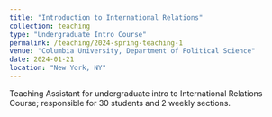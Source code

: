 ```yaml
---
title: "Introduction to International Relations"
collection: teaching
type: "Undergraduate Intro Course"
permalink: /teaching/2024-spring-teaching-1
venue: "Columbia University, Department of Political Science"
date: 2024-01-21
location: "New York, NY"
---
```


Teaching Assistant for undergraduate intro to International Relations Course; responsible for 30 students and 2 weekly sections.
